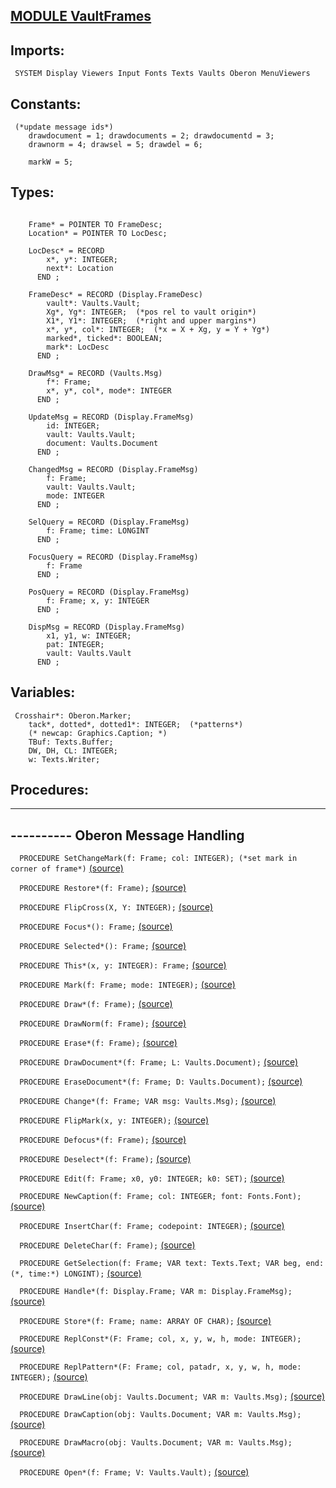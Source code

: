 
## [MODULE VaultFrames](https://github.com/io-core/Crypto/blob/main/VaultFrames.Mod)

  ## Imports:
` SYSTEM Display Viewers Input Fonts Texts Vaults Oberon MenuViewers`

## Constants:
```
 (*update message ids*)
    drawdocument = 1; drawdocuments = 2; drawdocumentd = 3;
    drawnorm = 4; drawsel = 5; drawdel = 6;

    markW = 5;

```
## Types:
```

    Frame* = POINTER TO FrameDesc;
    Location* = POINTER TO LocDesc;

    LocDesc* = RECORD
        x*, y*: INTEGER;
        next*: Location
      END ;

    FrameDesc* = RECORD (Display.FrameDesc)
        vault*: Vaults.Vault;
        Xg*, Yg*: INTEGER;  (*pos rel to vault origin*)
        X1*, Y1*: INTEGER;  (*right and upper margins*)
        x*, y*, col*: INTEGER;  (*x = X + Xg, y = Y + Yg*)
        marked*, ticked*: BOOLEAN;
        mark*: LocDesc
      END ;

    DrawMsg* = RECORD (Vaults.Msg)
        f*: Frame;
        x*, y*, col*, mode*: INTEGER
      END ;

    UpdateMsg = RECORD (Display.FrameMsg)
        id: INTEGER;
        vault: Vaults.Vault;
        document: Vaults.Document
      END ;

    ChangedMsg = RECORD (Display.FrameMsg)
        f: Frame;
        vault: Vaults.Vault;
        mode: INTEGER
      END ;

    SelQuery = RECORD (Display.FrameMsg)
        f: Frame; time: LONGINT
      END ;

    FocusQuery = RECORD (Display.FrameMsg)
        f: Frame
      END ;

    PosQuery = RECORD (Display.FrameMsg)
        f: Frame; x, y: INTEGER
      END ;

    DispMsg = RECORD (Display.FrameMsg)
        x1, y1, w: INTEGER;
        pat: INTEGER;
        vault: Vaults.Vault
      END ;

```
## Variables:
```
 Crosshair*: Oberon.Marker;
    tack*, dotted*, dotted1*: INTEGER;  (*patterns*)
    (* newcap: Graphics.Caption; *)
    TBuf: Texts.Buffer;
    DW, DH, CL: INTEGER;
    w: Texts.Writer;

```
## Procedures:
---
## ---------- Oberon Message Handling

`  PROCEDURE SetChangeMark(f: Frame; col: INTEGER); (*set mark in corner of frame*)` [(source)](https://github.com/io-core/Crypto/blob/main/VaultFrames.Mod#L83)


`  PROCEDURE Restore*(f: Frame);` [(source)](https://github.com/io-core/Crypto/blob/main/VaultFrames.Mod#L92)


`  PROCEDURE FlipCross(X, Y: INTEGER);` [(source)](https://github.com/io-core/Crypto/blob/main/VaultFrames.Mod#L109)


`  PROCEDURE Focus*(): Frame;` [(source)](https://github.com/io-core/Crypto/blob/main/VaultFrames.Mod#L120)


`  PROCEDURE Selected*(): Frame;` [(source)](https://github.com/io-core/Crypto/blob/main/VaultFrames.Mod#L125)


`  PROCEDURE This*(x, y: INTEGER): Frame;` [(source)](https://github.com/io-core/Crypto/blob/main/VaultFrames.Mod#L130)


`  PROCEDURE Mark(f: Frame; mode: INTEGER);` [(source)](https://github.com/io-core/Crypto/blob/main/VaultFrames.Mod#L135)


`  PROCEDURE Draw*(f: Frame);` [(source)](https://github.com/io-core/Crypto/blob/main/VaultFrames.Mod#L140)


`  PROCEDURE DrawNorm(f: Frame);` [(source)](https://github.com/io-core/Crypto/blob/main/VaultFrames.Mod#L145)


`  PROCEDURE Erase*(f: Frame);` [(source)](https://github.com/io-core/Crypto/blob/main/VaultFrames.Mod#L150)


`  PROCEDURE DrawDocument*(f: Frame; L: Vaults.Document);` [(source)](https://github.com/io-core/Crypto/blob/main/VaultFrames.Mod#L155)


`  PROCEDURE EraseDocument*(f: Frame; D: Vaults.Document);` [(source)](https://github.com/io-core/Crypto/blob/main/VaultFrames.Mod#L160)


`  PROCEDURE Change*(f: Frame; VAR msg: Vaults.Msg);` [(source)](https://github.com/io-core/Crypto/blob/main/VaultFrames.Mod#L165)


`  PROCEDURE FlipMark(x, y: INTEGER);` [(source)](https://github.com/io-core/Crypto/blob/main/VaultFrames.Mod#L170)


`  PROCEDURE Defocus*(f: Frame);` [(source)](https://github.com/io-core/Crypto/blob/main/VaultFrames.Mod#L176)


`  PROCEDURE Deselect*(f: Frame);` [(source)](https://github.com/io-core/Crypto/blob/main/VaultFrames.Mod#L186)


`  PROCEDURE Edit(f: Frame; x0, y0: INTEGER; k0: SET);` [(source)](https://github.com/io-core/Crypto/blob/main/VaultFrames.Mod#L195)


`  PROCEDURE NewCaption(f: Frame; col: INTEGER; font: Fonts.Font);` [(source)](https://github.com/io-core/Crypto/blob/main/VaultFrames.Mod#L290)


`  PROCEDURE InsertChar(f: Frame; codepoint: INTEGER);` [(source)](https://github.com/io-core/Crypto/blob/main/VaultFrames.Mod#L298)


`  PROCEDURE DeleteChar(f: Frame);` [(source)](https://github.com/io-core/Crypto/blob/main/VaultFrames.Mod#L308)


`  PROCEDURE GetSelection(f: Frame; VAR text: Texts.Text; VAR beg, end: (*, time:*) LONGINT);` [(source)](https://github.com/io-core/Crypto/blob/main/VaultFrames.Mod#L329)


`  PROCEDURE Handle*(f: Display.Frame; VAR m: Display.FrameMsg);` [(source)](https://github.com/io-core/Crypto/blob/main/VaultFrames.Mod#L339)


`  PROCEDURE Store*(f: Frame; name: ARRAY OF CHAR);` [(source)](https://github.com/io-core/Crypto/blob/main/VaultFrames.Mod#L399)


`  PROCEDURE ReplConst*(F: Frame; col, x, y, w, h, mode: INTEGER);` [(source)](https://github.com/io-core/Crypto/blob/main/VaultFrames.Mod#L405)


`  PROCEDURE ReplPattern*(F: Frame; col, patadr, x, y, w, h, mode: INTEGER);` [(source)](https://github.com/io-core/Crypto/blob/main/VaultFrames.Mod#L414)


`  PROCEDURE DrawLine(obj: Vaults.Document; VAR m: Vaults.Msg);` [(source)](https://github.com/io-core/Crypto/blob/main/VaultFrames.Mod#L423)


`  PROCEDURE DrawCaption(obj: Vaults.Document; VAR m: Vaults.Msg);` [(source)](https://github.com/io-core/Crypto/blob/main/VaultFrames.Mod#L445)


`  PROCEDURE DrawMacro(obj: Vaults.Document; VAR m: Vaults.Msg);` [(source)](https://github.com/io-core/Crypto/blob/main/VaultFrames.Mod#L477)


`  PROCEDURE Open*(f: Frame; V: Vaults.Vault);` [(source)](https://github.com/io-core/Crypto/blob/main/VaultFrames.Mod#L500)

